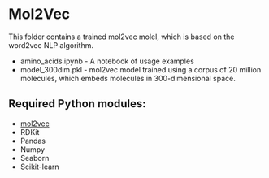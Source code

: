 # Mol2Vec

This folder contains a trained mol2vec molel, which is based on the word2vec NLP algorithm.

- amino_acids.ipynb - A notebook of usage examples
- model_300dim.pkl - mol2vec model trained using a corpus of 20 million molecules, which embeds molecules in 300-dimensional space.

## Required Python modules:

- [mol2vec](https://github.com/samoturk/mol2vec)
- RDKit
- Pandas
- Numpy
- Seaborn
- Scikit-learn
